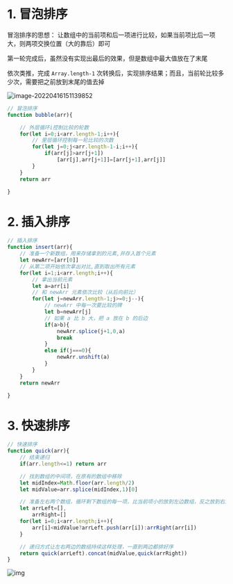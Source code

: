 # 1. 冒泡排序

冒泡排序的思想： 让数组中的当前项和后一项进行比较，如果当前项比后一项大，则两项交换位置（大的靠后）即可

第一轮完成后，虽然没有实现出最后的效果，但是数组中最大值放在了末尾

依次类推，完成 `Array.length-1` 次转换后，实现排序结果；而且，当前轮比较多少次，需要把之前放到末尾的值去掉



![image-20220416151139852](C:\Users\HUAWEI\AppData\Roaming\Typora\typora-user-images\image-20220416151139852.png)	

```js
// 冒泡排序
function bubble(arr){

	// 外层循环i控制比较的轮数
	for(let i=0;i<arr.length-1;i++){
		// 里层循环控制每一轮比较的次数
		for(let j=0;j<arr.length-1-i;i++){
			if(arr[j]>arr[j+1]) 
				[arr[j],arr[j+1]]=[arr[j+1],arr[j]]
		}
	}
	return arr

}
```





# 2. 插入排序

```js
// 插入排序
function insert(arr){
	// 准备一个新数组，用来存储拿到的元素,并存入首个元素
	let newArr=[arr[0]]
	// 从第二项开始依次拿出对比,直到取出所有元素
	for(let i=1;i<arr.length;i++){
		// 拿出当前元素
		let a=arr[i]
		// 和 newArr 元素依次比较（从后向前比）
		for(let j=newArr.length-1;j>=0;j--){
			// newArr 中每一次要比较的牌
			let b=newArr[j]
			// 如果 a 比 b 大，把 a 放在 b 的后边
			if(a>b){
				newArr.splice(j+1,0,a)
				break
			} 
			else if(j===0){
				newArr.unshift(a)
			} 
		}
	}
	return newArr

}
```





# 3. 快速排序

```js
// 快速排序
function quick(arr){
	// 结束递归
	if(arr.length<=1) return arr

	// 找到数组的中间项，在原有的数组中移除
	let midIndex=Math.floor(arr.length/2)
	let midValue=arr.splice(midIndex,1)[0] 

	// 准备左右两个数组，循环剩下数组的每一项，比当前项小的放到左边数组，反之放到右边
	let arrLeft=[],
		arrRight=[]
	for(let i=0;i<arr.length;i++){
		arr[i]<midValue?arrLeft.push(arr[i]):arrRight(arr[i])
	}

	// 递归方式让左右两边的数组持续这样处理，一直到两边都排好序
	return quick(arrLeft).concat(midValue,quick(arrRight))
}
```

![img](https://pic2.zhimg.com/v2-d4e5d0a778dba725091d8317e6bac939_b.webp)
